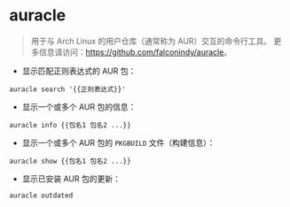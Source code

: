 # auracle

> 用于与 Arch Linux 的用户仓库（通常称为 AUR）交互的命令行工具。
> 更多信息请访问：<https://github.com/falconindy/auracle>。

- 显示匹配正则表达式的 AUR 包：

`auracle search '{{正则表达式}}'`

- 显示一个或多个 AUR 包的信息：

`auracle info {{包名1 包名2 ...}}`

- 显示一个或多个 AUR 包的 `PKGBUILD` 文件（构建信息）：

`auracle show {{包名1 包名2 ...}}`

- 显示已安装 AUR 包的更新：

`auracle outdated`